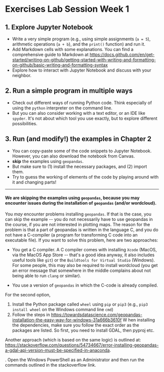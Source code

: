 # Exercises Lab Session Week 1

## 1. Explore Jupyter Notebook
- Write a very simple program (e.g., using simple assignments (`a = 5`), arithmetic operations (`a + b`), and the `print()` function) and run it.
- Add Markdown cells with some explanations. You can find a comprehensive guide to Markdown at https://docs.github.com/en/get-started/writing-on-github/getting-started-with-writing-and-formatting-on-github/basic-writing-and-formatting-syntax
- Explore how to interact with Jupyter Notebook and discuss with your neighbor.

## 2. Run a simple program in multiple ways
- Check out different ways of running Python code. Think especially of using the `python` interpreter on the command line.
- But you can also consider working with a text editor, or an IDE like `spyder`. It's not about which tool you use exactly, but to explore different possibilities.

## 3. Run (and modify!) the examples in Chapter 2
- You can copy-paste some of the code snippets to Jupyter Notebook. However, you can also download the notebook from Canvas.
- **skip** the examples using `geopandas`.
- But make sure to (1) install the necessary packages, and (2) import them.
- Try to guess the working of elements of the code by playing around with it and changing parts!


---

#### We are skipping the examples using `geopandas`, because you may encounter issues during the installation of `geopandas` (and/or wordcloud).

You *may* encounter problems installing `geopandas`. If that is the case, you can skip the example -- you do not necessarily have to use geopandas in the course, if you are not interested in plotting maps. The reason for the problem is that a part of geopandas is written in the language C, and you do not have a C-compiler (a program for transforming C code into an executable file). If you want to solve this problem, here are two approaches:


- You get a C compiler. A C compiler comes with installing `Xcode` (MacOS, via the MacOS App Store -- that's a good idea anyway, it also includes useful tools like `git`) or the `Buildtools for Virtual Studio` (Windows). For some people, this may also be required to install wordcloud (you get an error message that somewhere in the middle complains about not being able to run `clang` or similar).

- You use a version of `geopandas` in which the C-code is already compiled.

For the second option,

1. Install the Python package called `wheel` using `pip` or `pip3` (e.g., `pip3 install wheel` on the Windows command line `cmd`)
2. Follow the steps in https://towardsdatascience.com/geopandas-installation-the-easy-way-for-windows-31a666b3610f
W hen installing the dependencies, make sure you follow the exact order as the packages are listed. So first, you need to install GDAL, then pyproj etc.

Another approach (which is based on the same logic) is outlined at: https://stackoverflow.com/questions/54734667/error-installing-geopandas-a-gdal-api-version-must-be-specified-in-anaconda.

 . Open the Windows PowerShell as an Administrator and then run the commands outlined in the stackoverflow link.
